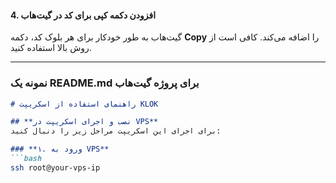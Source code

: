 
#### **4. افزودن دکمه کپی برای کد در گیت‌هاب**  
گیت‌هاب به طور خودکار برای هر بلوک کد، دکمه **Copy** را اضافه می‌کند. کافی است از روش بالا استفاده کنید.

---

### **نمونه یک README.md برای پروژه گیت‌هاب**
```markdown
# راهنمای استفاده از اسکریپت KLOK

## **نصب و اجرای اسکریپت در VPS**
برای اجرای این اسکریپت مراحل زیر را دنبال کنید:

### **۱. ورود به VPS**
```bash
ssh root@your-vps-ip
